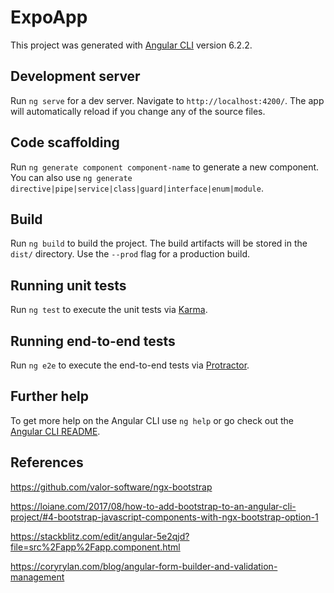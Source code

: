 # ExpoApp

This project was generated with [Angular CLI](https://github.com/angular/angular-cli) version 6.2.2.

## Development server

Run `ng serve` for a dev server. Navigate to `http://localhost:4200/`. The app will automatically reload if you change any of the source files.

## Code scaffolding

Run `ng generate component component-name` to generate a new component. You can also use `ng generate directive|pipe|service|class|guard|interface|enum|module`.

## Build

Run `ng build` to build the project. The build artifacts will be stored in the `dist/` directory. Use the `--prod` flag for a production build.

## Running unit tests

Run `ng test` to execute the unit tests via [Karma](https://karma-runner.github.io).

## Running end-to-end tests

Run `ng e2e` to execute the end-to-end tests via [Protractor](http://www.protractortest.org/).

## Further help

To get more help on the Angular CLI use `ng help` or go check out the [Angular CLI README](https://github.com/angular/angular-cli/blob/master/README.md).


## References
https://github.com/valor-software/ngx-bootstrap

https://loiane.com/2017/08/how-to-add-bootstrap-to-an-angular-cli-project/#4-bootstrap-javascript-components-with-ngx-bootstrap-option-1

https://stackblitz.com/edit/angular-5e2qjd?file=src%2Fapp%2Fapp.component.html

https://coryrylan.com/blog/angular-form-builder-and-validation-management
